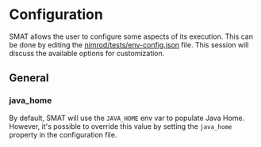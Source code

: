 # Configuration

SMAT allows the user to configure some aspects of its execution. This can be done by editing the [nimrod/tests/env-config.json](nimrod/tests/env-config.json) file. This session will discuss the available options for customization.

## General
### java_home
By default, SMAT will use the `JAVA_HOME` env var to populate Java Home. However, it's possible to override this value by setting the `java_home` property in the configuration file.